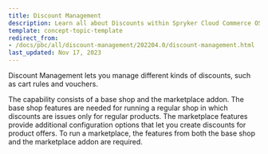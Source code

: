 ```yaml
---
title: Discount Management
description: Learn all about Discounts within Spryker Cloud Commerce OS and Spryker marketplace and how you can create and manage discounts through the Discount module in your Spryker projects.
template: concept-topic-template
redirect_from:
- /docs/pbc/all/discount-management/202204.0/discount-management.html
last_updated: Nov 17, 2023
---
```


Discount Management lets you manage different kinds of discounts, such as cart rules and vouchers.

The capability consists of a base shop and the marketplace addon. The base shop features are needed for running a regular shop in which discounts are issues only for regular products. The marketplace features provide additional configuration options that let you create discounts for product offers. To run a marketplace, the features from both the base shop and the marketplace addon are required.
